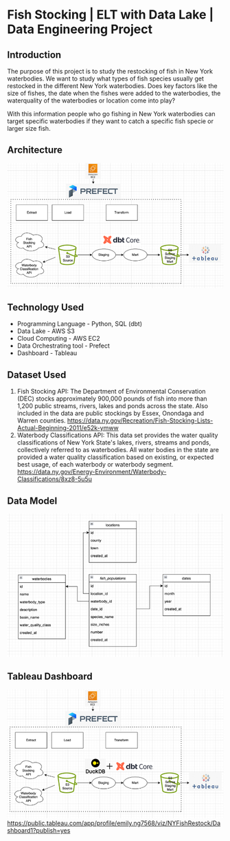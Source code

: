 # Fish Stocking | ELT with Data Lake | Data Engineering Project 

## Introduction
The purpose of this project is to study the restocking of fish in New York waterbodies. 
We want to study what types of fish species usually get restocked in the different New York waterbodies.
Does key factors like the size of fishes, the date when the fishes were added to the waterbodies, 
the waterquality of the waterbodies or location come into play?

With this information people who go fishing in New York waterbodies can target specific waterbodies 
if they want to catch a specific fish specie or larger size fish.

## Architecture
![img_6.png](img_6.png)

## Technology Used
- Programming Language - Python, SQL (dbt)
- Data Lake - AWS S3
- Cloud Computing - AWS EC2
- Data Orchestrating tool - Prefect
- Dashboard - Tableau

## Dataset Used
1. Fish Stocking API: The Department of Environmental Conservation (DEC) 
stocks approximately 900,000 pounds of fish 
into more than 1,200 public streams, rivers, lakes and ponds across the state. 
Also included in the data are public stockings by Essex, Onondaga and Warren counties. 
    https://data.ny.gov/Recreation/Fish-Stocking-Lists-Actual-Beginning-2011/e52k-ymww
2. Waterbody Classifications API: This data set provides the water quality classifications of 
New York State's lakes, rivers, streams and ponds, collectively referred to as waterbodies. 
All water bodies in the state are provided a water quality classification based on existing, 
or expected best usage, of each waterbody or waterbody segment.
    https://data.ny.gov/Energy-Environment/Waterbody-Classifications/8xz8-5u5u

## Data Model
![img_4.png](img_4.png)

## Tableau Dashboard
![img_1.png](img_1.png)
https://public.tableau.com/app/profile/emily.ng7568/viz/NYFishRestock/Dashboard1?publish=yes